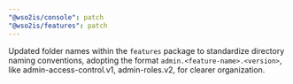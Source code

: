 ```yaml
---
"@wso2is/console": patch
"@wso2is/features": patch
---
```


Updated folder names within the `features` package to standardize directory naming conventions, adopting the format `admin.<feature-name>.<version>`, like admin-access-control.v1, admin-roles.v2, for clearer organization.
